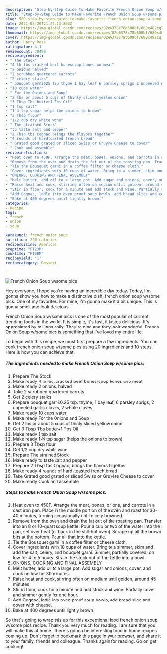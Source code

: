 ```yaml
---
description: "Step-by-Step Guide to Make Favorite French Onion Soup w/some pics"
title: "Step-by-Step Guide to Make Favorite French Onion Soup w/some pics"
slug: 589-step-by-step-guide-to-make-favorite-french-onion-soup-w-some-pics
date: 2021-03-20T21:23:23.803Z
image: https://img-global.cpcdn.com/recipes/02e6378c78b608bf/680x482cq70/french-onion-soup-wsome-pics-recipe-main-photo.jpg
thumbnail: https://img-global.cpcdn.com/recipes/02e6378c78b608bf/680x482cq70/french-onion-soup-wsome-pics-recipe-main-photo.jpg
cover: https://img-global.cpcdn.com/recipes/02e6378c78b608bf/680x482cq70/french-onion-soup-wsome-pics-recipe-main-photo.jpg
author: Harry Ross
ratingvalue: 4.1
reviewcount: 30498
recipeingredient:
- " The Stock"
- "4 lb lbs cracked beef bonessoup bones wo meat"
- "2 onions halved"
- "2 scrubbed quartered carrots"
- "2 celery stalks"
- " bouquet garni025 tsp thyme 1 bay leaf 6 parsley sprigs 2 unpeeled garlic cloves 2 whole cloves"
- "10 cups water"
- " For the Onions and Soup"
- "2 lbs or about 5 cups of thinly sliced yellow onion"
- "3 Tbsp Tbs butter1 Tbs Oil"
- "1 tsp salt"
- "1 4 tsp sugar helps the onions to brown"
- "3 Tbsp flour"
- "1/2 cup dry white wine"
- " The strained Stock"
- "to taste salt and pepper"
- "2 Tbsp tbs Cognac brings the flavors together"
- "4 rounds of hardtoasted french bread"
- " Grated good grated or sliced Swiss or Gruyre Cheese to cover"
- " Cook and assemble"
recipeinstructions:
- "Heat oven to 450F. Arrange the meat, bones, onions, and carrots in a cast iron pan. Place in the middle portion of the oven and roast for 30-40 minutes, turning occasionally until nicely browned."
- "Remove from the oven and drain the fat out of the roasting pan. Transfer into an 8 or 10-quart soup kettle. Pour a cup or two of the water into the pan, set over heat (or back in the still-hot oven). Scrape up all the brown bits at the bottom. Pour all that into the kettle."
- "Tie the Bousquet garni in a coffee filter or cheese cloth."
- "Cover ingredients with 10 cups of water. Bring to a simmer, skim and add the salt, celery, and bouquet garni. Simmer, partially covered, on low for 4 to 5 hours. Strain the stock out of the kettle into a bowl."
- "ONIONS, COOKING AND FINAL ASSEMBLY"
- "Melt butter, add oil to a large pot. Add sugar and onions, cover, and cook on low for 30 minutes."
- "Raise heat and cook, stirring often on medium until golden, around 45 minutes"
- "Stir in flour, cook for a minute and add stock and wine. Partially cover and simmer gently for one hour."
- "Add Cognac, ladle into oven proof soup bowls, add bread slice and cover with cheese."
- "Bake at 400 degrees until lightly brown."
categories:
- Recipe
tags:
- french
- onion
- soup

katakunci: french onion soup 
nutrition: 296 calories
recipecuisine: American
preptime: "PT23M"
cooktime: "PT60M"
recipeyield: "1"
recipecategory: Dessert

---
```



![French Onion Soup w/some pics](https://img-global.cpcdn.com/recipes/02e6378c78b608bf/680x482cq70/french-onion-soup-wsome-pics-recipe-main-photo.jpg)

Hey everyone, I hope you're having an incredible day today. Today, I'm gonna show you how to make a distinctive dish, french onion soup w/some pics. One of my favorites. For mine, I'm gonna make it a bit unique. This is gonna smell and look delicious.



French Onion Soup w/some pics is one of the most popular of current trending foods in the world. It is simple, it's fast, it tastes delicious. It's appreciated by millions daily. They're nice and they look wonderful. French Onion Soup w/some pics is something that I've loved my entire life.


To begin with this recipe, we must first prepare a few ingredients. You can cook french onion soup w/some pics using 20 ingredients and 10 steps. Here is how you can achieve that.

<!--inarticleads1-->

##### The ingredients needed to make French Onion Soup w/some pics:

1. Prepare  The Stock
1. Make ready 4 lb lbs. cracked beef bones/soup bones w/o meat
1. Make ready 2 onions, halved
1. Take 2 scrubbed quartered carrots
1. Get 2 celery stalks
1. Prepare  bouquet garni:0.25 tsp. thyme, 1 bay leaf, 6 parsley sprigs, 2 unpeeled garlic cloves, 2 whole cloves
1. Make ready 10 cups water
1. Make ready  For the Onions and Soup
1. Get 2 lbs or about 5 cups of thinly sliced yellow onion
1. Get 3 Tbsp Tbs butter+1 Tbs Oil
1. Make ready 1 tsp salt
1. Make ready 1 ⁄4 tsp sugar (helps the onions to brown)
1. Prepare 3 Tbsp flour
1. Get 1/2 cup dry white wine
1. Prepare  The strained Stock
1. Make ready to taste salt and pepper
1. Prepare 2 Tbsp tbs Cognac, brings the flavors together
1. Make ready 4 rounds of hard-toasted french bread
1. Take  Grated good grated or sliced Swiss or Gruyère Cheese to cover
1. Make ready  Cook and assemble




<!--inarticleads2-->

##### Steps to make French Onion Soup w/some pics:

1. Heat oven to 450F. Arrange the meat, bones, onions, and carrots in a cast iron pan. Place in the middle portion of the oven and roast for 30-40 minutes, turning occasionally until nicely browned.
1. Remove from the oven and drain the fat out of the roasting pan. Transfer into an 8 or 10-quart soup kettle. Pour a cup or two of the water into the pan, set over heat (or back in the still-hot oven). Scrape up all the brown bits at the bottom. Pour all that into the kettle.
1. Tie the Bousquet garni in a coffee filter or cheese cloth.
1. Cover ingredients with 10 cups of water. Bring to a simmer, skim and add the salt, celery, and bouquet garni. Simmer, partially covered, on low for 4 to 5 hours. Strain the stock out of the kettle into a bowl.
1. ONIONS, COOKING AND FINAL ASSEMBLY
1. Melt butter, add oil to a large pot. Add sugar and onions, cover, and cook on low for 30 minutes.
1. Raise heat and cook, stirring often on medium until golden, around 45 minutes
1. Stir in flour, cook for a minute and add stock and wine. Partially cover and simmer gently for one hour.
1. Add Cognac, ladle into oven proof soup bowls, add bread slice and cover with cheese.
1. Bake at 400 degrees until lightly brown.




So that's going to wrap this up for this exceptional food french onion soup w/some pics recipe. Thank you very much for reading. I am sure that you will make this at home. There's gonna be interesting food in home recipes coming up. Don't forget to bookmark this page in your browser, and share it to your family, friends and colleague. Thanks again for reading. Go on get cooking!

